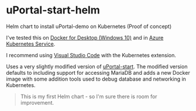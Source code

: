 # uPortal-start-helm
Helm chart to install uPortal-demo on Kubernetes (Proof of concept)

I've tested this on [Docker for Desktop (Windows 10)](https://www.docker.com/products/docker-desktop) and in [Azure Kubernetes Service](https://azure.microsoft.com/en-gb/services/kubernetes-service/).

I recommend using [Visual Studio Code](https://code.visualstudio.com/) with the Kubernetes extension.

Uses a very slightly modified version of [uPortal-start](https://github.com/markmclaren/uPortal-start/tree/kubernetes_proofofconcept).  The modified version defaults to including support for accessing MariaDB and adds a new Docker image with some addition tools used to debug database and networking in Kubernetes.

> This is my first Helm chart - so I'm sure there is room for improvement.

